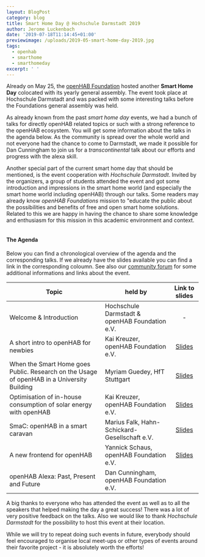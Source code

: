 ```yaml
---
layout: BlogPost
category: blog
title: Smart Home Day @ Hochschule Darmstadt 2019
author: Jerome Luckenbach
date: '2019-07-18T11:14:45+01:00'
previewimage: /uploads/2019-05-smart-home-day-2019.jpg
tags:
  - openhab
  - smarthome
  - smarthomeday
excerpt: ' '
---
```

Already on May 25, the [openHAB Foundation](https://www.openhabfoundation.org/) hosted another **Smart Home Day** colocated with its yearly general assembly.
The event took place at Hochschule Darmstadt and was packed with some interesting talks before the Foundations general assembly was held.
<!-- more -->

As already known from the past *smart home day* events, we had a bunch of talks for directly openHAB related topics or such with a strong reference to the openHAB ecosystem.
You will get some information about the talks in the agenda below.
As the community is spread over the whole world and not everyone had the chance to come to Darmstadt, we made it possible for Dan Cunningham to join us for a *transcontinental* talk about our efforts and progress with the alexa skill.

Another special part of the current smart home day that should be mentioned, is the event cooperation with *Hochschule Darmstadt*.
Invited by the organizers, a group of students attended the event and got some introduction and impressions in the smart home world (and especially the smart home world including openHAB) through our talks.
Some readers may already know *openHAB Foundations* mission to "educate the public about the possibilities and benefits of free and open smart home solutions.
Related to this we are happy in having the chance to share some knowledge and enthusiasm for this mission in this academic environment and context.

<!--{:.center}-->
<img class="img-responsive" src="/uploads/2019-05-smart-home-day-2019_2.jpg" alt="">

#### The Agenda

Below you can find a chronological overview of the agenda and the corresponding talks.
If we already have the slides available you can find a link in the corresponding coloumn.
See also our [community forum](https://community.openhab.org/t/smart-home-day-in-darmstadt-on-may-25/73431) for some additional informations and links about the event.

| Topic                                                                                      | held by                                        |                         Link to slides                        |
|--------------------------------------------------------------------------------------------|------------------------------------------------|:-------------------------------------------------------------:|
| Welcome & Introduction                                                                     | Hochschule Darmstadt & openHAB Foundation e.V. |                               -                               |
| A short intro to openHAB for newbies                                                       | Kai Kreuzer, openHAB Foundation e.V.           | [Slides](https://www.openhabfoundation.org/documents/2019-07_SHD2019_Intro_to_openHAB.pdf) |
| When the Smart Home goes Public. Research on the Usage of openHAB in a University Building | Myriam Guedey, HfT Stuttgart                   | [Slides](https://www.openhabfoundation.org/documents/2019-07_SHD2019_Smarthome_goes_Public.pdf) |
| Optimisation of in-house consumption of solar energy with openHAB                          | Kai Kreuzer, openHAB Foundation e.V.           | [Slides](https://www.openhabfoundation.org/documents/2019-07_SHD2019_Solar_Energy_Optimisation.pdf) |
| SmaC: openHAB in a smart caravan                                                           | Marius Falk, Hahn-Schickard-Gesellschaft e.V.  | [Slides](https://www.openhabfoundation.org/documents/2019-07_SHD2019_Smart_Caravan.pdf) |
| A new frontend for openHAB                                                                 | Yannick Schaus, openHAB Foundation e.V.        | [Slides](https://www.openhabfoundation.org/documents/2019-07_SHD2019_A_new_frontend_for_openHAB.pdf) |
| openHAB Alexa: Past, Present and Future  | Dan Cunningham, openHAB Foundation e.V.          |                                                |                                                               |

A big thanks to everyone who has attended the event as well as to all the speakers that helped making the day a great success! There was a lot of very positive feedback on the talks. Also we would like to thank *Hochschule Darmstadt* for the possibility to host this event at their location.

While we will try to repeat doing such events in future, everybody should feel encouraged to organise local meet-ups or other types of events around their favorite project - it is absolutely worth the efforts!
